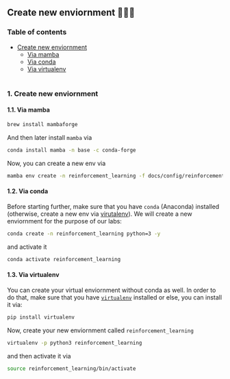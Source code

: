 ## Create new enviornment 👨🏻‍💻

### Table of contents

- [Create new enviornment](#create-new-env)
  * [Via mamba](#new-env-mamba)
  * [Via conda](#new-env-conda)
  * [Via virtualenv](#new-env-virtualenv)

#

<a id="create-new-env" />

### 1. Create new enviornment

#### 1.1. Via mamba

```bash
brew install mambaforge
```

And then later install `mamba` via

```bash
conda install mamba -n base -c conda-forge
```

Now, you can create a new env via

```bash
mamba env create -n reinforcement_learning -f docs/config/reinforcement_learning_env.yaml
```
<a id="new-env-conda" />

#### 1.2. Via conda

Before starting further, make sure that you have `conda` (Anaconda) installed (otherwise, create a new env via [virutalenv](#new-env-virtualenv)). We will create a new enviornment for the purpose of our labs:

```bash
conda create -n reinforcement_learning python=3 -y 
```

and activate it

```bash
conda activate reinforcement_learning
```

<a id="new-env-virtualenv" />

#### 1.3. Via virtualenv

You can create your virtual enviornment without conda as well. In order to do that, make sure that you have [`virtualenv`](https://pypi.org/project/virtualenv/) installed or else, you can install it via:


```bash
pip install virtualenv
```

Now, create your new enviornment called `reinforcement_learning`

```bash
virtualenv -p python3 reinforcement_learning
```

and then activate it via

```bash
source reinforcement_learning/bin/activate
```
